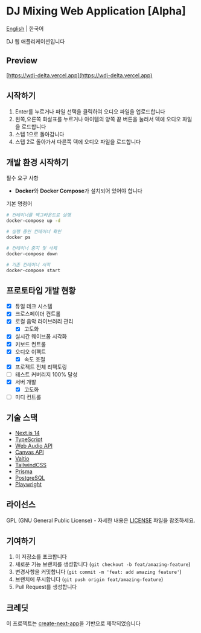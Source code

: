 # DJ Mixing Web Application [Alpha]

[English](README.en.md) | 한국어

DJ 웹 애플리케이션입니다

## Preview

[https://wdj-delta.vercel.app](https://wdj-delta.vercel.app)

## 시작하기

1. Enter를 누르거나 파일 선택을 클릭하여 오디오 파일을 업로드합니다
2. 왼쪽,오른쪽 화살표를 누르거나 아이템의 양쪽 끝 버튼을 눌러서 덱에 오디오 파일을 로드합니다
3. 스텝 1으로 돌아갑니다
4. 스텝 2로 돌아가서 다른쪽 덱에 오디오 파일을 로드합니다

## 개발 환경 시작하기

필수 요구 사항
- **Docker**와 **Docker Compose**가 설치되어 있어야 합니다

기본 명령어
```sh
# 컨테이너를 백그라운드로 실행
docker-compose up -d

# 실행 중인 컨테이너 확인
docker ps

# 컨테이너 중지 및 삭제
docker-compose down

# 기존 컨테이너 시작
docker-compose start
```


## 프로토타입 개발 현황

- [x] 듀얼 데크 시스템
- [x] 크로스페이더 컨트롤
- [x] 로컬 음악 라이브러리 관리
  - [x] 고도화
- [x] 실시간 웨이브폼 시각화
- [x] 키보드 컨트롤
- [x] 오디오 이펙트
  - [x] 속도 조절
- [x] 프로젝트 전체 리팩토링
- [ ] 테스트 커버리지 100% 달성
- [x] 서버 개발
  - [x] 고도화
- [ ] 미디 컨트롤

## 기술 스택

-   [Next.js 14](https://nextjs.org/)
-   [TypeScript](https://www.typescriptlang.org/)
-   [Web Audio API](https://developer.mozilla.org/ko/docs/Web/API/Web_Audio_API)
-   [Canvas API](https://developer.mozilla.org/en-US/docs/Web/API/Canvas_API)
-   [Valtio](https://github.com/pmndrs/valtio)
-   [TailwindCSS](https://tailwindcss.com/)
-   [Prisma](https://www.prisma.io)
-   [PostgreSQL](https://www.postgresql.org)
-   [Playwright](https://playwright.dev)

## 라이선스

GPL (GNU General Public License) - 자세한 내용은 [LICENSE](LICENSE) 파일을 참조하세요.

## 기여하기

1. 이 저장소를 포크합니다
2. 새로운 기능 브랜치를 생성합니다 (`git checkout -b feat/amazing-feature`)
3. 변경사항을 커밋합니다 (`git commit -m 'feat: add amazing feature'`)
4. 브랜치에 푸시합니다 (`git push origin feat/amazing-feature`)
5. Pull Request를 생성합니다

## 크레딧

이 프로젝트는 [create-next-app](https://github.com/vercel/next.js/tree/canary/packages/create-next-app)을 기반으로 제작되었습니다
